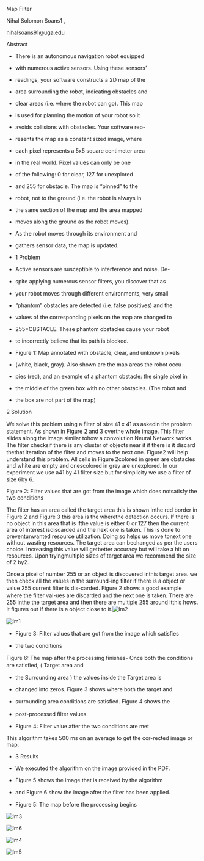 
Map Filter

Nihal Solomon Soans1 ,

nihalsoans91@uga.edu

Abstract

- There is an autonomous navigation robot equipped

- with numerous active sensors. Using these sensors’

- readings, your software constructs a 2D map of the

- area surrounding the robot, indicating obstacles and

- clear areas (i.e. where the robot can go). This map

- is used for planning the motion of your robot so it

- avoids collisions with obstacles. Your software rep-

- resents the map as a constant sized image, where

- each pixel represents a 5x5 square centimeter area

- in the real world. Pixel values can only be one

- of the following: 0 for clear, 127 for unexplored

- and 255 for obstacle. The map is “pinned” to the

- robot, not to the ground (i.e. the robot is always in

- the same section of the map and the area mapped

- moves along the ground as the robot moves).

- As the robot moves through its environment and

- gathers sensor data, the map is updated.

- 1 Problem

- Active sensors are susceptible to interference and noise. De-

- spite applying numerous sensor ﬁlters, you discover that as

- your robot moves through different environments, very small

- “phantom” obstacles are detected (i.e. false positives) and the

- values of the corresponding pixels on the map are changed to

- 255=OBSTACLE. These phantom obstacles cause your robot

- to incorrectly believe that its path is blocked.

- Figure 1: Map annotated with obstacle, clear, and unknown pixels

- (white, black, gray). Also shown are the map areas the robot occu-

- pies (red), and an example of a phantom obstacle: the single pixel in

- the middle of the green box with no other obstacles. (The robot and

- the box are not part of the map)

2 Solution

We solve this problem using a ﬁlter of size 41 x 41 as askedin the problem statement. As shown in Figure 2 and 3 overthe whole image. This ﬁlter slides along the image similar tohow a convolution Neural Network works. The ﬁlter checksif there is any cluster of objects near it if there is it discard thethat iteration of the ﬁlter and moves to the next one. Figure2 will help understand this problem. All cells in Figure 2colored in green are obstacles and white are empty and onescolored in grey are unexplored. In our experiment we use a41 by 41 ﬁlter size but for simplicity we use a ﬁlter of size 6by 6.

Figure 2: Filter values that are got from the image which does notsatisfy the two conditions

The ﬁlter has an area called the target area this is shown inthe red border in Figure 2 and Figure 3 this area is the wherethe detection occurs. If there is no object in this area that is ifthe value is either 0 or 127 then the current area of interest isdiscarded and the next one is taken. This is done to preventunwanted resource utilization. Doing so helps us move tonext one without wasting resources. The target area can bechanged as per the users choice. Increasing this value will getbetter accuracy but will take a hit on resources. Upon tryingmultiple sizes of target area we recommend the size of 2 by2.

Once a pixel of number 255 or an object is discovered inthis target area. we then check all the values in the surround-ing ﬁlter if there is a object or value 255 current ﬁlter is dis-carded. Figure 2 shows a good example where the ﬁlter val-ues are discarded and the next one is taken. There are 255 inthe the target area and then there are multiple 255 around itthis hows. It ﬁgures out if there is a object close to it.![Im2](images/Im2)

![Im1](images/Im1)

- Figure 3: Filter values that are got from the image which satisﬁes

- the two conditions

Figure 6: The map after the processing ﬁnishes- Once both the conditions are satisﬁed, ( Target area and

- the Surrounding area ) the values inside the Target area is

- changed into zeros. Figure 3 shows where both the target and

- surrounding area conditions are satisﬁed. Figure 4 shows the

- post-processed ﬁlter values.

- Figure 4: Filter value after the two conditions are met

This algorithm takes 500 ms on an average to get the cor-rected image or map.

- 3 Results

- We executed the algorithm on the image provided in the PDF.

- Figure 5 shows the image that is received by the algorithm

- and Figure 6 show the image after the ﬁlter has been applied.

- Figure 5: The map before the processing begins

![Im3](images/Im3)

![Im6](images/Im6)

![Im4](images/Im4)

![Im5](images/Im5)

